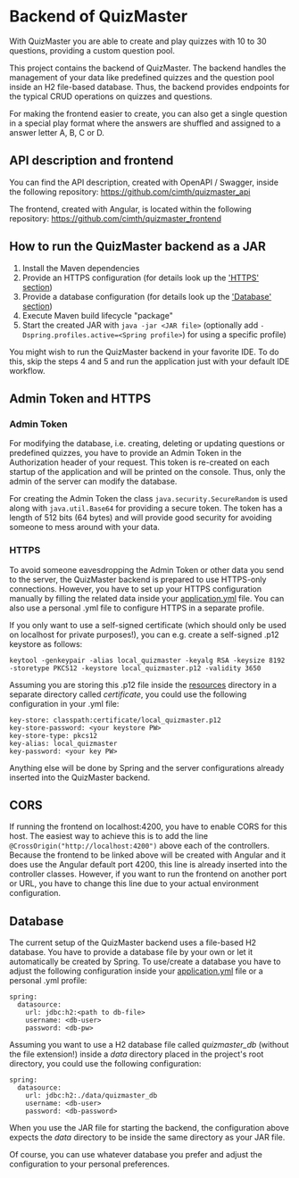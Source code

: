 # Backend of QuizMaster

With QuizMaster you are able to create and play quizzes with 10 to 30 questions, providing a custom question pool.

This project contains the backend of QuizMaster. The backend handles the management of your data like predefined 
quizzes and the question pool inside an H2 file-based database. Thus, the backend provides endpoints for the typical 
CRUD operations on quizzes and questions.

For making the frontend easier to create, you can also get a single question in a special play format where the answers
are shuffled and assigned to a answer letter A, B, C or D.

## API description and frontend

You can find the API description, created with OpenAPI / Swagger, inside the following repository:
https://github.com/cimth/quizmaster_api

The frontend, created with Angular, is located within the following repository:
https://github.com/cimth/quizmaster_frontend

## How to run the QuizMaster backend as a JAR

1. Install the Maven dependencies
2. Provide an HTTPS configuration (for details look up the ['HTTPS' section](#https))
3. Provide a database configuration (for details look up the ['Database' section](#database))
4. Execute Maven build lifecycle "package"
5. Start the created JAR with `java -jar <JAR file>` (optionally add `-Dspring.profiles.active=<Spring profile>`) 
   for using a specific profile)

You might wish to run the QuizMaster backend in your favorite IDE. To do this, skip the steps 4 and 5 and run the
application just with your default IDE workflow.

## Admin Token and HTTPS

### Admin Token

For modifying the database, i.e. creating, deleting or updating questions or predefined quizzes, you have to provide
an Admin Token in the Authorization header of your request. This token is re-created on each startup of the application 
and will be printed on the console. Thus, only the admin of the server can modify the database.

For creating the Admin Token the class `java.security.SecureRandom` is used along with `java.util.Base64` for providing
a secure token. The token has a length of 512 bits (64 bytes) and will provide good security for avoiding someone to
mess around with your data. 

### HTTPS

To avoid someone eavesdropping the Admin Token or other data you send to the server, the QuizMaster backend is prepared
to use HTTPS-only connections. However, you have to set up your HTTPS configuration manually by filling the related
data inside your [application.yml](src/main/resources/application.yml) file. You can also use a personal .yml file to
configure HTTPS in a separate profile.

If you only want to use a self-signed certificate (which should only be used on localhost for private purposes!), you
can e.g. create a self-signed .p12 keystore as follows:

```
keytool -genkeypair -alias local_quizmaster -keyalg RSA -keysize 8192 -storetype PKCS12 -keystore local_quizmaster.p12 -validity 3650
```

Assuming you are storing this .p12 file inside the [resources](src/main/resources) directory in a separate directory
called *certificate*, you could use the following configuration in your .yml file:

```
key-store: classpath:certificate/local_quizmaster.p12
key-store-password: <your keystore PW>
key-store-type: pkcs12
key-alias: local_quizmaster
key-password: <your key PW>
```

Anything else will be done by Spring and the server configurations already inserted into the QuizMaster backend.

## CORS

If running the frontend on localhost:4200, you have to enable CORS for this host. The easiest way to achieve this is to 
add the line `@CrossOrigin("http://localhost:4200")` above each of the controllers. Because the frontend to be linked 
above will be created with Angular and it does use the Angular default port 4200, this line is already inserted into the 
controller classes. However, if you want to run the frontend on another port or URL, you have to change this line due to 
your actual environment configuration.

## Database

The current setup of the QuizMaster backend uses a file-based H2 database. You have to provide a database file by your
own or let it automatically be created by Spring. To use/create a database you have to adjust the following 
configuration inside your [application.yml](src/main/resources/application.yml) file or a personal .yml profile:

```
spring:
  datasource:
    url: jdbc:h2:<path to db-file>
    username: <db-user>
    password: <db-pw>
```

Assuming you want to use a H2 database file called *quizmaster_db* (without the file extension!) inside a *data* 
directory placed in the project's root directory, you could use the following configuration:

```
spring:
  datasource:
    url: jdbc:h2:./data/quizmaster_db
    username: <db-user>
    password: <db-password>
```

When you use the JAR file for starting the backend, the configuration above expects the *data* directory to be inside
the same directory as your JAR file.

Of course, you can use whatever database you prefer and adjust the configuration to your personal preferences.